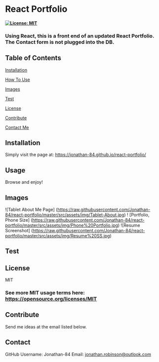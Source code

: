 # React Portfolio 

  #### [![License: MIT](https://img.shields.io/badge/License-MIT-green.svg)](https://opensource.org/licenses/MIT)

  ### Using React, this is a front end of an updated React Portfolio. The Contact form is not plugged into the DB.

  ## Table of Contents
  [Installation](#Installation)

  [How To Use](#Usage)

  [Images](#Images)

  [Test](#Test)

  [License](#License)

  [Contribute](#Contribute)

  [Contact Me](#Contact)

  ## Installation 
  Simply visit the page at: https://jonathan-84.github.io/react-portfolio/

  ## Usage 
  Browse and enjoy!

  ## Images
![Tablet About Me Page] (https://raw.githubusercontent.com/Jonathan-84/react-portfolio/master/src/assets/img/Tablet-About.jpg)
! [Portfolio, Phone Size] (https://raw.githubusercontent.com/Jonathan-84/react-portfolio/master/src/assets/img/Phone%20Portfolio.jpg)
![Resume Screenshot] (https://raw.githubusercontent.com/Jonathan-84/react-portfolio/master/src/assets/img/Resume%20SS.jpg)
  ## Test

  ## License
  MIT
   ### See more MIT usage terms here: https://opensource.org/licenses/MIT
 

  ## Contribute
  Send me ideas at the email listed below.

  ## Contact
  GitHub Username: Jonathan-84
  Email: jonathan.robinson@outlook.com
  

  